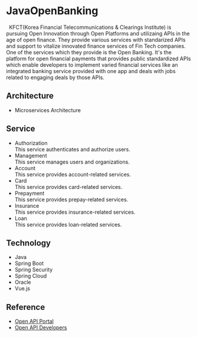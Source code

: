 # JavaOpenBanking

&nbsp;&nbsp;KFCT(Korea Financial Telecommunications & Clearings Institute) is pursuing Open Innovation through Open Platforms and utilizaing APIs in the age of open finance. They provide various services with standarized APIs and support to vitalize innovated finance services of Fin Tech companies. One of the services which they provide is the Open Banking. It's the platform for open financial payments that provides public standardized APIs which enable developers to implement varied financial services like an integrated banking service provided with one app and deals with jobs related to engaging deals by those APIs.

## Architecture
- Microservices Architecture

## Service
- Authorization
<br>This service authenticates and authorize users.
- Management
<br>This service manages users and organizations.
- Account
<br>This service provides account-related services.
- Card
<br>This service provides card-related services.
- Prepayment
<br>This service provides prepay-related services.
- Insurance
<br>This service provides insurance-related services.
- Loan
<br>This service provides loan-related services.

## Technology
- Java
- Spring Boot
- Spring Security
- Spring Cloud
- Oracle
- Vue.js

## Reference
- [Open API Portal](https://openapi.kftc.or.kr/main)
- [Open API Developers](https://developers.kftc.or.kr/dev)
